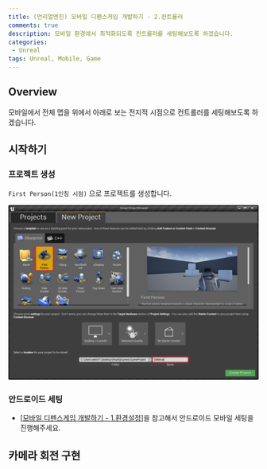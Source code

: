 ```yaml
---
title: (언리얼엔진) 모바일 디펜스게임 개발하기 - 2.컨트롤러
comments: true
description: 모바일 환경에서 최적화되도록 컨트롤러를 세팅해보도록 하겠습니다.
categories:
 - Unreal
tags: Unreal, Mobile, Game 
---
```


## Overview

모바일에서 전체 맵을 위에서 아래로 보는 전지적 시점으로 컨트롤러를 세팅해보도록 하겠습니다.

## 시작하기

### 프로젝트 생성

`First Person(1인칭 시점)` 으로 프로젝트를 생성합니다.

![Defence_01](https://github.com/wkddnjset/wkddnjset.github.io/blob/master/_posts/images/2019-01/01-14_Defence_01.png?raw=true)


### 안드로이드 세팅

- [[모바일 디펜스게임 개발하기 - 1.환경설정](http://jangwon.io/unreal/2019/01/02/unreal-android-setting)]을 참고해서 안드로이드 모바일 세팅을 진행해주세요.

## 카메라 회전 구현